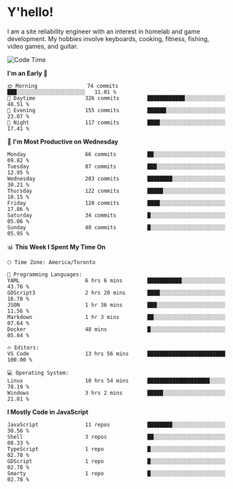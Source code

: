 # Y'hello!
I am a site reliability engineer with an interest in homelab and game development.
My hobbies involve keyboards, cooking, fitness, fishing, video games, and guitar.

<!--START_SECTION:waka-->
![Code Time](http://img.shields.io/badge/Code%20Time-14%20hrs%2026%20mins-blue)

**I'm an Early 🐤** 

```text
🌞 Morning                74 commits          ███░░░░░░░░░░░░░░░░░░░░░░   11.01 % 
🌆 Daytime                326 commits         ████████████░░░░░░░░░░░░░   48.51 % 
🌃 Evening                155 commits         ██████░░░░░░░░░░░░░░░░░░░   23.07 % 
🌙 Night                  117 commits         ████░░░░░░░░░░░░░░░░░░░░░   17.41 % 
```
📅 **I'm Most Productive on Wednesday** 

```text
Monday                   66 commits          ██░░░░░░░░░░░░░░░░░░░░░░░   09.82 % 
Tuesday                  87 commits          ███░░░░░░░░░░░░░░░░░░░░░░   12.95 % 
Wednesday                203 commits         ████████░░░░░░░░░░░░░░░░░   30.21 % 
Thursday                 122 commits         █████░░░░░░░░░░░░░░░░░░░░   18.15 % 
Friday                   120 commits         ████░░░░░░░░░░░░░░░░░░░░░   17.86 % 
Saturday                 34 commits          █░░░░░░░░░░░░░░░░░░░░░░░░   05.06 % 
Sunday                   40 commits          █░░░░░░░░░░░░░░░░░░░░░░░░   05.95 % 
```


📊 **This Week I Spent My Time On** 

```text
🕑︎ Time Zone: America/Toronto

💬 Programming Languages: 
YAML                     6 hrs 6 mins        ███████████░░░░░░░░░░░░░░   43.76 % 
GDScript3                2 hrs 20 mins       ████░░░░░░░░░░░░░░░░░░░░░   16.78 % 
JSON                     1 hr 36 mins        ███░░░░░░░░░░░░░░░░░░░░░░   11.56 % 
Markdown                 1 hr 3 mins         ██░░░░░░░░░░░░░░░░░░░░░░░   07.64 % 
Docker                   48 mins             █░░░░░░░░░░░░░░░░░░░░░░░░   05.84 % 

🔥 Editors: 
VS Code                  13 hrs 56 mins      █████████████████████████   100.00 % 

💻 Operating System: 
Linux                    10 hrs 54 mins      ████████████████████░░░░░   78.19 % 
Windows                  3 hrs 2 mins        █████░░░░░░░░░░░░░░░░░░░░   21.81 % 
```

**I Mostly Code in JavaScript** 

```text
JavaScript               11 repos            ████████░░░░░░░░░░░░░░░░░   30.56 % 
Shell                    3 repos             ██░░░░░░░░░░░░░░░░░░░░░░░   08.33 % 
TypeScript               1 repo              █░░░░░░░░░░░░░░░░░░░░░░░░   02.78 % 
GDScript                 1 repo              █░░░░░░░░░░░░░░░░░░░░░░░░   02.78 % 
Smarty                   1 repo              █░░░░░░░░░░░░░░░░░░░░░░░░   02.78 % 
```




<!--END_SECTION:waka-->
